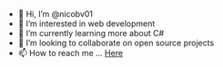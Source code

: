 - 👋 Hi, I’m @nicobv01
- 👀 I’m interested in web development
- 🌱 I’m currently learning more about C#
- 💞️ I’m looking to collaborate on open source projects
- 📫 How to reach me ... [Here](https://www.linkedin.com/in/nicole-batista-15a12a147/)

<!---
nicobv01/nicobv01 is a ✨ special ✨ repository because its `README.md` (this file) appears on your GitHub profile.
You can click the Preview link to take a look at your changes.
--->
